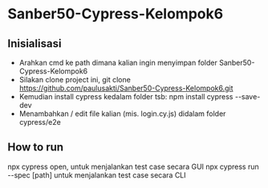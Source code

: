 # Sanber50-Cypress-Kelompok6

## Inisialisasi
* Arahkan cmd ke path dimana kalian ingin menyimpan folder Sanber50-Cypress-Kelompok6
* Silakan clone project ini, git clone https://github.com/paulusakti/Sanber50-Cypress-Kelompok6.git 
* Kemudian install cypress kedalam folder tsb: npm install cypress --save-dev
* Menambahkan / edit file kalian (mis. login.cy.js) didalam folder cypress/e2e

## How to run
npx cypress open, untuk menjalankan test case secara GUI
npx cypress run --spec [path] untuk menjalankan test case secara CLI